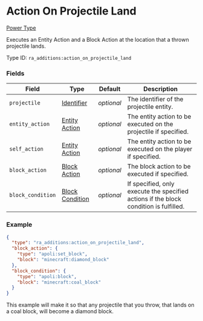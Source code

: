 # Action On Projectile Land
[Power Type](../power_types.md)

Executes an Entity Action and a Block Action at the location that a thrown projectile lands.

Type ID: `ra_additions:action_on_projectile_land`
### Fields
Field | Type | Default | Description
------|------|---------|-------------
`projectile` | [Identifier](../data_types/identifier.md) | _optional_ | The identifier of the projectile entity.
`entity_action` | [Entity Action](../data_types/entity_action.md) | _optional_ | The entity action to be executed on the projectile if specified.
`self_action` | [Entity Action](../data_types/entity_action.md) | _optional_ | The entity action to be executed on the player if specified.
`block_action` | [Block Action](../data_types/block_action.md) | _optional_ | The block action to be executed if specified.
`block_condition` | [Block Condition](../data_types/block_condition.md) | _optional_ | If specified, only execute the specified actions if the block condition is fulfilled.

### Example
```json
{
  "type": "ra_additions:action_on_projectile_land",
  "block_action": {
    "type": "apoli:set_block",
    "block": "minecraft:diamond_block"
  },
  "block_condition": {
    "type": "apoli:block",
    "block": "minecraft:coal_block"
  }
}
```
This example will make it so that any projectile that you throw, that lands on a coal block, will become a diamond block.
